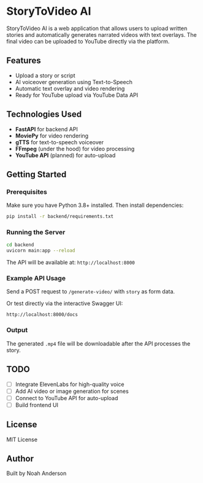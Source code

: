 # StoryToVideo AI

StoryToVideo AI is a web application that allows users to upload written stories and automatically generates narrated videos with text overlays. The final video can be uploaded to YouTube directly via the platform.

## Features

- Upload a story or script
- AI voiceover generation using Text-to-Speech
- Automatic text overlay and video rendering
- Ready for YouTube upload via YouTube Data API

## Technologies Used

- **FastAPI** for backend API
- **MoviePy** for video rendering
- **gTTS** for text-to-speech voiceover
- **FFmpeg** (under the hood) for video processing
- **YouTube API** (planned) for auto-upload

## Getting Started

### Prerequisites

Make sure you have Python 3.8+ installed. Then install dependencies:

```bash
pip install -r backend/requirements.txt
```

### Running the Server

```bash
cd backend
uvicorn main:app --reload
```

The API will be available at: `http://localhost:8000`

### Example API Usage

Send a POST request to `/generate-video/` with `story` as form data.

Or test directly via the interactive Swagger UI:

```
http://localhost:8000/docs
```

### Output

The generated `.mp4` file will be downloadable after the API processes the story.

## TODO

- [ ] Integrate ElevenLabs for high-quality voice
- [ ] Add AI video or image generation for scenes
- [ ] Connect to YouTube API for auto-upload
- [ ] Build frontend UI

## License

MIT License

## Author

Built by Noah Anderson
